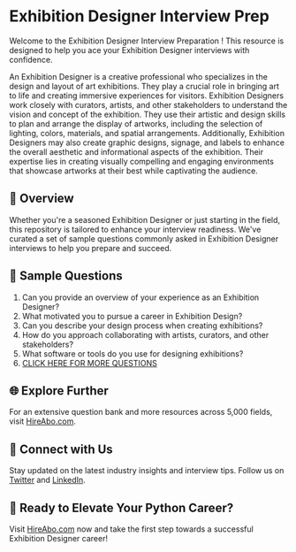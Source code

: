 # Exhibition Designer Interview Prep

Welcome to the Exhibition Designer Interview Preparation ! This resource is designed to help you ace your Exhibition Designer interviews with confidence.

An Exhibition Designer is a creative professional who specializes in the design and layout of art exhibitions. They play a crucial role in bringing art to life and creating immersive experiences for visitors. Exhibition Designers work closely with curators, artists, and other stakeholders to understand the vision and concept of the exhibition. They use their artistic and design skills to plan and arrange the display of artworks, including the selection of lighting, colors, materials, and spatial arrangements. Additionally, Exhibition Designers may also create graphic designs, signage, and labels to enhance the overall aesthetic and informational aspects of the exhibition. Their expertise lies in creating visually compelling and engaging environments that showcase artworks at their best while captivating the audience.

## 🚀 Overview

Whether you're a seasoned Exhibition Designer or just starting in the field, this repository is tailored to enhance your interview readiness. We've curated a set of sample questions commonly asked in Exhibition Designer interviews to help you prepare and succeed.

## 📝 Sample Questions

1. Can you provide an overview of your experience as an Exhibition Designer?
2. What motivated you to pursue a career in Exhibition Design?
3. Can you describe your design process when creating exhibitions?
4. How do you approach collaborating with artists, curators, and other stakeholders?
5. What software or tools do you use for designing exhibitions?
6. [CLICK HERE FOR MORE QUESTIONS](https://hireabo.com/job/6_4_22/Exhibition%20Designer)

## 🌐 Explore Further

For an extensive question bank and more resources across 5,000 fields, visit [HireAbo.com](https://www.hireabo.com).

## 📱 Connect with Us

Stay updated on the latest industry insights and interview tips. Follow us on [Twitter](https://twitter.com/hireabo) and [LinkedIn](https://www.linkedin.com/in/hire-abo-3609972a8/).

## 🚀 Ready to Elevate Your Python Career?

Visit [HireAbo.com](https://www.hireabo.com) now and take the first step towards a successful Exhibition Designer career!